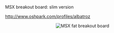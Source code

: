 MSX breakout board: slim version

http://www.oshpark.com/profiles/albatroz

<p align="center">
  <img src="https://raw.githubusercontent.com/rogeriomm/msx-slim-breakout-board-pcb/master/images/msx-slim-breakout-board.jpg" alt="MSX fat breakout board"/>
</p>

